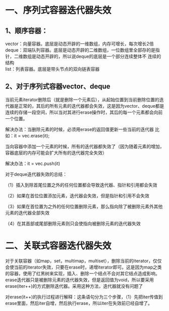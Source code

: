 # 一、序列式容器迭代器失效

  ## 1、顺序容器：  

vector：向量容器。底层是动态开辟的一维数组，内存可增长，每次增长2倍  
deque：双端队列容器。底层是动态开辟的二维数组，一位数组里全部存的是指针，二维数组是动态开辟的，所以说deque的底层是一个部分连续整体不  连续的结构  
list：列表容器。底层是带头节点的双向链表容器  
## 2、对于序列式容器vector、deque  

当前元素iterator删除后（就是删除一个元素后），从起始位置到当前删除位置的迭代器是正常的，其后的所有元素的迭代器都会失效，这是因为vector、deque都是连续的存储一段空间，所以当对其进行erase操作时，其后的每一个元素都会向前一个位置。  

 解决办法：当删除元素的时候，必须用erase的返回值更新一些当前的迭代器 比如：it = vec.erase(it);  

 当向容器中添加一个元素的时候，所有的迭代器都失效了（因为随着元素的增加，容器底层的内存可能会扩大所有的迭代器完全失效）  

 解决办法：it = vec.push(it)  

对于deque迭代器失效的总结：  

（1）插入到除首尾位置之外的任何位置都会导致迭代器、指针和引用都会失效  

（2）如果在首位位置添加元素，迭代器会失效，但是指针和引用不会失效  

（3）如果在首位置为之外的任何位置删除元素，那么指向除了被删除元素外其他元素的迭代器全部失效  

（4）在其首部或尾部删除元素则只会使指向被删除元素的迭代器失效  

# 二、关联式容器迭代器失效  

对于关联容器（如map，set，multimap，multiset），删除当前的iterator，仅仅会使当前的iterator失效，只要在erase时，递增iterator即可。这是因为map之类的容器，使用了红黑树来实现，插入、删除一个结点不会对其它结点造成影响。erase迭代器只是被删除元素的迭代器失效，但是返回值为void，所以要采用erase(iter++)的方式删除迭代器。采用这种方法，迭代器就没有问题了  

对erase(it++)的执行过程进行解释：这条语句分为三个步骤，（1）先把iter传值到erase里面，然后iter自增，然后执行erase，所以iter在失效前已经自增了。  
